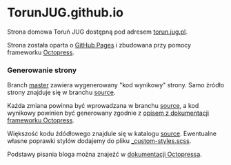 TorunJUG.github.io
==================

Strona domowa Toruń JUG dostępną pod adresem [torun.jug.pl](http://torun.jug.pl).

Strona została oparta o [GitHub Pages](https://pages.github.com) i zbudowana przy pomocy frameworku [Octopress](http://octopress.org).

### Generowanie strony
Branch [master](https://github.com/TorunJUG/TorunJUG.github.io/tree/master) zawiera wygenerowany "kod wynikowy" strony. Samo źródło strony znajduje się w branchu [source](https://github.com/TorunJUG/TorunJUG.github.io/tree/source). 

Każda zmiana powinna być wprowadzana w branchu [source](https://github.com/TorunJUG/TorunJUG.github.io/tree/source), a kod wynikowy powinien być generowany zgodnie z [opisem z dokumentacji frameworku Octopress](http://octopress.org/docs/deploying/github/).

Większość kodu źdódłowego znajdule się w katalogu [source](https://github.com/TorunJUG/TorunJUG.github.io/tree/source/source). Ewentualne własne poprawki stylów dodajemy do pliku [_custom-styles.scss](https://github.com/TorunJUG/TorunJUG.github.io/blob/source/sass/custom/_custom-styles.scss). 

Podstawy pisania bloga można znajeźć w [dokumentacji Octopressa](http://octopress.org/docs/blogging/).